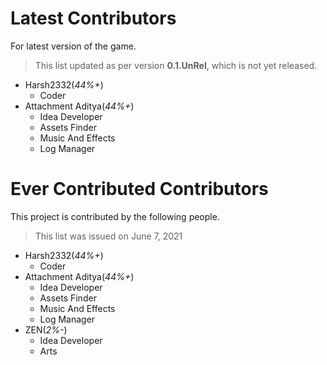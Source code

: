 # Latest Contributors
For latest version of the game.
> This list updated as per version **0.1.UnRel**, which is not yet released.
- Harsh2332(*44%+*)
  - Coder
- Attachment Aditya(*44%+*)
  - Idea Developer
  - Assets Finder
  - Music And Effects
  - Log Manager

# Ever Contributed Contributors
This project is contributed by the following people.
> This list was issued on June 7, 2021
- Harsh2332(*44%+*)
  - Coder
- Attachment Aditya(*44%+*)
  - Idea Developer
  - Assets Finder
  - Music And Effects
  - Log Manager
- ZEN(*2%-*)
  - Idea Developer
  - Arts
